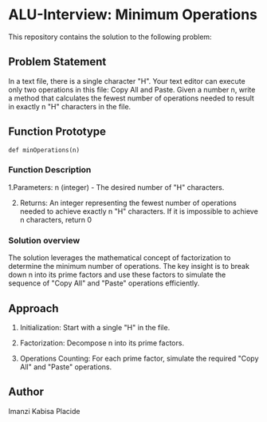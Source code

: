 # ALU-Interview: Minimum Operations

This repository contains the solution to the following problem:

## Problem Statement

In a text file, there is a single character "H". Your text editor can execute only two operations in this file: Copy All and Paste. Given a number n, write a method that calculates the fewest number of operations needed to result in exactly n "H" characters in the file.

## Function Prototype

```
def minOperations(n)

```

### Function Description

1.Parameters: n (integer) - The desired number of "H" characters.

2. Returns: An integer representing the fewest number of operations needed to achieve exactly n "H" characters. If it is impossible to achieve n characters, return 0

### Solution overview

The solution leverages the mathematical concept of factorization to determine the minimum number of operations. The key insight is to break down n into its prime factors and use these factors to simulate the sequence of "Copy All" and "Paste" operations efficiently.

## Approach

1. Initialization: Start with a single "H" in the file.

2. Factorization: Decompose n into its prime factors.

3. Operations Counting: For each prime factor, simulate the required "Copy All" and "Paste" operations.

## Author

Imanzi Kabisa Placide
